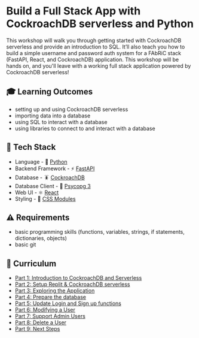 # Build a Full Stack App with CockroachDB serverless and Python

This workshop will walk you through getting started with CockroachDB serverless and provide an introduction to SQL. It’ll also teach you how to build a simple username and password auth system for a FAbRiC stack (FastAPI, React, and CockroachDB) application. This workshop will be hands on, and you'll leave with a working full stack application powered by CockroachDB serverless!

## 🎓 Learning Outcomes

- setting up and using CockroachDB serverless
- importing data into a database
- using SQL to interact with a database
- using libraries to connect to and interact with a database

## 🥞 Tech Stack

- Language - 🐍 [Python](https://www.python.org/)
- Backend Framework - ⚡️ [FastAPI](https://fastapi.tiangolo.com/)
- Database - 🪳 [CockroachDB](https://www.cockroachlabs.com/)
- Database Client - 🐘 [Psycopg 3](https://www.psycopg.org/psycopg3/)
- Web UI - ⚛️ [React](https://react.dev/)
- Styling - 💄 [CSS Modules](https://github.com/css-modules/css-modules)

## ⚠️ Requirements

- basic programming skills (functions, variables, strings, if statements, dictionaries, objects)
- basic git

## 📓 Curriculum

- [Part 1: Introduction to CockroachDB and Serverless](workshop/part-1.md)
- [Part 2: Setup Replit & CockroachDB serverless](workshop/part-2.md)
- [Part 3: Exploring the Application](workshop/part-3.md)
- [Part 4: Prepare the database](workshop/part-4.md)
- [Part 5: Update Login and Sign up functions](workshop/part-5.md)
- [Part 6: Modifying a User](workshop/part-6.md)
- [Part 7: Support Admin Users](workshop/part-7.md)
- [Part 8: Delete a User](workshop/part-8.md)
- [Part 9: Next Steps](workshop/part-9.md)
